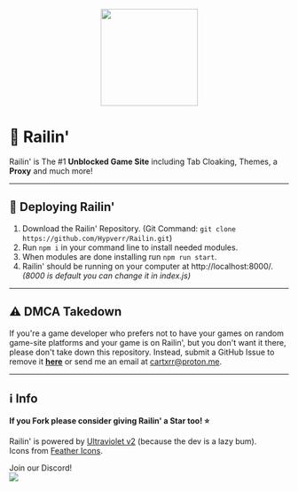 <p align="center"><img src="https://repository-images.githubusercontent.com/610056686/f8484096-5768-41da-88b3-5c9e97677ac9" height=175></p>

# 🚆 Railin'
Railin' is The #1 **Unblocked Game Site** including Tab Cloaking, Themes, a **Proxy** and much more! <br>

<hr>

## 🛜 Deploying Railin'
1. Download the Railin' Repository. (Git Command: `git clone https://github.com/Hypverr/Railin.git`)
1. Run `npm i` in your command line to install needed modules.
1. When modules are done installing run `npm run start`.
1. Railin' should be running on your computer at http://localhost:8000/. *(8000 is default you can change it in index.js)*

<hr>

## ⚠️ DMCA Takedown
If you're a game developer who prefers not to have your games on random game-site platforms and your game is on Railin', but you don't want it there, please don't take down this repository. Instead, submit a GitHub Issue to remove it [**here**](https://github.com/Hypverr/Railin/issues/new?assignees=&labels=REMOVAL&projects=&template=game-removal.yml) or send me an email at [cartxrr@proton.me](mailto:cartxrr@proton.me).

<hr>

## ℹ️ Info
**If you Fork please consider giving Railin' a Star too! ⭐**

Railin' is powered by [Ultraviolet v2](https://github.com/titaniumnetwork-dev/Ultraviolet) (because the dev is a lazy bum). <br>
Icons from [Feather Icons](https://feathericons.com/).

Join our Discord!<br>
[![](https://invidget.switchblade.xyz/ztaAeutRAD)](https://discord.gg/ztaAeutRAD)